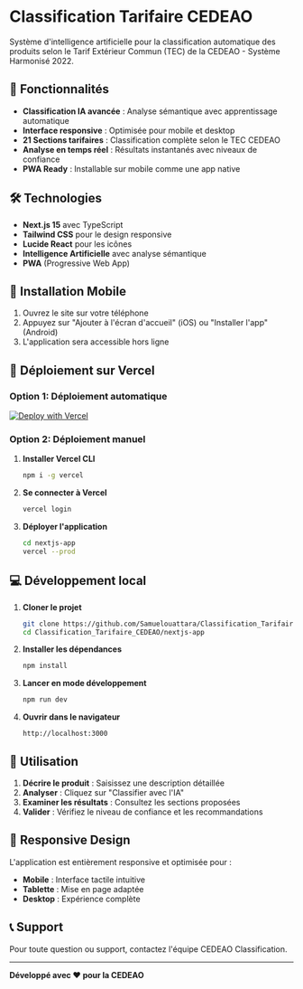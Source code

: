 # Classification Tarifaire CEDEAO

Système d'intelligence artificielle pour la classification automatique des produits selon le Tarif Extérieur Commun (TEC) de la CEDEAO - Système Harmonisé 2022.

## 🚀 Fonctionnalités

- **Classification IA avancée** : Analyse sémantique avec apprentissage automatique
- **Interface responsive** : Optimisée pour mobile et desktop
- **21 Sections tarifaires** : Classification complète selon le TEC CEDEAO
- **Analyse en temps réel** : Résultats instantanés avec niveaux de confiance
- **PWA Ready** : Installable sur mobile comme une app native

## 🛠️ Technologies

- **Next.js 15** avec TypeScript
- **Tailwind CSS** pour le design responsive
- **Lucide React** pour les icônes
- **Intelligence Artificielle** avec analyse sémantique
- **PWA** (Progressive Web App)

## 📱 Installation Mobile

1. Ouvrez le site sur votre téléphone
2. Appuyez sur "Ajouter à l'écran d'accueil" (iOS) ou "Installer l'app" (Android)
3. L'application sera accessible hors ligne

## 🚀 Déploiement sur Vercel

### Option 1: Déploiement automatique

[![Deploy with Vercel](https://vercel.com/button)](https://vercel.com/new/clone?repository-url=https://github.com/Samuelouattara/Classification_Tarifaire_CEDEAO/tree/main/nextjs-app)

### Option 2: Déploiement manuel

1. **Installer Vercel CLI**
   ```bash
   npm i -g vercel
   ```

2. **Se connecter à Vercel**
   ```bash
   vercel login
   ```

3. **Déployer l'application**
   ```bash
   cd nextjs-app
   vercel --prod
   ```

## 💻 Développement local

1. **Cloner le projet**
   ```bash
   git clone https://github.com/Samuelouattara/Classification_Tarifaire_CEDEAO.git
   cd Classification_Tarifaire_CEDEAO/nextjs-app
   ```

2. **Installer les dépendances**
   ```bash
   npm install
   ```

3. **Lancer en mode développement**
   ```bash
   npm run dev
   ```

4. **Ouvrir dans le navigateur**
   ```
   http://localhost:3000
   ```

## 📖 Utilisation

1. **Décrire le produit** : Saisissez une description détaillée
2. **Analyser** : Cliquez sur "Classifier avec l'IA"
3. **Examiner les résultats** : Consultez les sections proposées
4. **Valider** : Vérifiez le niveau de confiance et les recommandations

## 📱 Responsive Design

L'application est entièrement responsive et optimisée pour :
- **Mobile** : Interface tactile intuitive
- **Tablette** : Mise en page adaptée
- **Desktop** : Expérience complète

## 📞 Support

Pour toute question ou support, contactez l'équipe CEDEAO Classification.

---

**Développé avec ❤️ pour la CEDEAO**
